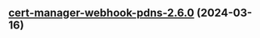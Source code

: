 

## [cert-manager-webhook-pdns-2.6.0](https://github.com/cyr-ius/truenas-charts/compare/cert-manager-webhook-pdns-2.5.8...cert-manager-webhook-pdns-2.6.0) (2024-03-16)


